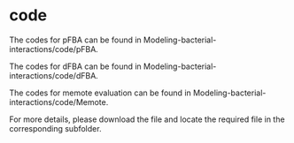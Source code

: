 # code

The codes for pFBA can be found in Modeling-bacterial-interactions/code/pFBA.

The codes for dFBA can be found in Modeling-bacterial-interactions/code/dFBA.

The codes for memote evaluation can be found in Modeling-bacterial-interactions/code/Memote.





For more details, please download the file and locate the required file in the corresponding subfolder.  
